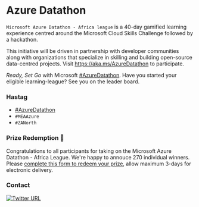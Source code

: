 # Azure Datathon
`Microsoft Azure Datathon - Africa league` is a 40-day gamified learning experience centred around the Microsoft Cloud Skills Challenge followed by a hackathon.

This initiative will be driven in partnership with developer communities along with organizations that specialize in skilling and building open-source data-centred projects. Visit https://aka.ms/AzureDatathon to participate. 

_Ready, Set Go_ with Microsoft [#AzureDatathon](https://twitter.com/search?f=tweets&vertical=default&q=%23azuredatathon&src=typd&lang=en). Have you started your eligible learning-league? See you on the leader board.

### Hastag
- [#AzureDatathon](https://twitter.com/search?f=tweets&vertical=default&q=%23azuredatathon&src=typd&lang=en) 
- `#MEAAzure`
- `#ZANorth`

### Prize Redemption 🥇

Congratulations to all participants for taking on the Microsoft Azure Datathon - Africa League. We're happy to annouce 270 individual winners. Please [complete this form to redeem your prize](https://forms.office.com/r/9RD2NZg5UZ), allow maximum 3-days for electronic delivery.

### Contact
[![Twitter URL](https://img.shields.io/twitter/url/https/twitter.com/LeboMadise.svg?style=social&label=Follow%20%40LeboMadise)](https://twitter.com/LeboMadise)
